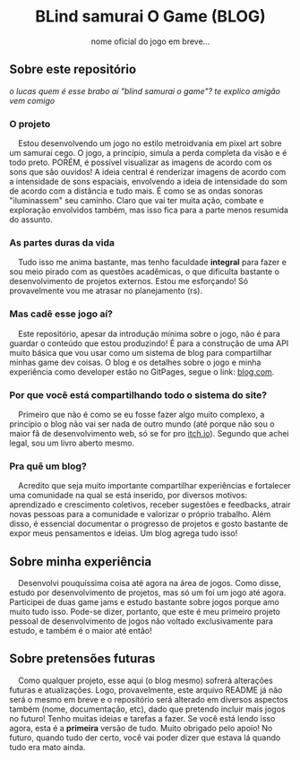 <div align="center">
  
# BLind samurai O Game (BLOG)
nome oficial do jogo em breve...

</div>

## Sobre este repositório
*o lucas quem é esse brabo aí "blind samurai o game"? te explico amigão vem comigo*

### O projeto

&nbsp;&nbsp;&nbsp;&nbsp;Estou desenvolvendo um jogo no estilo metroidvania em pixel art sobre um samurai cego. O jogo, a princípio, simula a perda completa da visão e é todo preto. PORÉM, é possível visualizar as imagens de acordo com os sons que são ouvidos! A ideia central é renderizar imagens de acordo com a intensidade de sons espaciais, envolvendo a ideia de intensidade do som de acordo com a distância e tudo mais. É como se as ondas sonoras "iluminassem" seu caminho. Claro que vai ter muita ação, combate e exploração envolvidos também, mas isso fica para a parte menos resumida do assunto.


### As partes duras da vida

&nbsp;&nbsp;&nbsp;&nbsp;Tudo isso me anima bastante, mas tenho faculdade **integral** para fazer e sou meio pirado com as questões acadêmicas, o que dificulta bastante o desenvolvimento de projetos externos. Estou me esforçando! Só provavelmente vou me atrasar no planejamento (rs).


### Mas cadê esse jogo aí?

&nbsp;&nbsp;&nbsp;&nbsp;Este repositório, apesar da introdução mínima sobre o jogo, não é para guardar o conteúdo que estou produzindo! É para a construção de uma API muito básica que vou usar como um sistema de blog para compartilhar minhas game dev coisas. O blog e os detalhes sobre o jogo e minha experiência como developer estão no GitPages, segue o link: [blog.com](instagram.com/luqasnunes).


### Por que você está compartilhando todo o sistema do site?

&nbsp;&nbsp;&nbsp;&nbsp;Primeiro que não é como se eu fosse fazer algo muito complexo, a princípio o blog não vai ser nada de outro mundo (até porque não sou o maior fã de desenvolvimento web, só se for pro [itch.io](itch.io)). Segundo que achei legal, sou um livro aberto mesmo.


### Pra quê um blog?

&nbsp;&nbsp;&nbsp;&nbsp;Acredito que seja muito importante compartilhar experiências e fortalecer uma comunidade na qual se está inserido, por diversos motivos: aprendizado e crescimento coletivos, receber sugestões e feedbacks, atrair novas pessoas para a comunidade e valorizar o próprio trabalho. Além disso, é essencial documentar o progresso de projetos e gosto bastante de expor meus pensamentos e ideias. Um blog agrega tudo isso!


## Sobre minha experiência

&nbsp;&nbsp;&nbsp;&nbsp;Desenvolvi pouquíssima coisa até agora na área de jogos. Como disse, estudo por desenvolvimento de projetos, mas só um foi um jogo até agora. Participei de duas game jams e estudo bastante sobre jogos porque amo muito tudo isso. Pode-se dizer, portanto, que este é meu primeiro projeto pessoal de desenvolvimento de jogos não voltado exclusivamente para estudo, e também é o maior até então!


## Sobre pretensões futuras

&nbsp;&nbsp;&nbsp;&nbsp;Como qualquer projeto, esse aqui (o blog mesmo) sofrerá alterações futuras e atualizações. Logo, provavelmente, este arquivo README já não será o mesmo em breve e o repositório será alterado em diversos aspectos também (nome, documentação, etc), dado que pretendo incluir mais jogos no futuro! Tenho muitas ideias e tarefas a fazer. Se você está lendo isso agora, esta é a **primeira** versão de tudo. Muito obrigado pelo apoio! No futuro, quando tudo der certo, você vai poder dizer que estava lá quando tudo era mato ainda.
